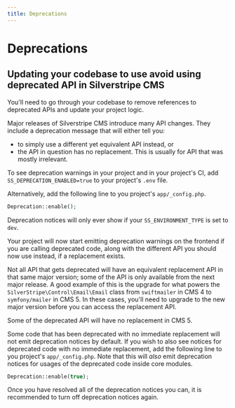 ```yaml
---
title: Deprecations
---
```


# Deprecations

## Updating your codebase to use avoid using deprecated API in Silverstripe CMS

You'll need to go through your codebase to remove references to deprecated APIs and update your project logic.

Major releases of Silverstripe CMS introduce many API changes. They include a deprecation message that will either tell you:
- to simply use a different yet equivalent API instead, or
- the API in question has no replacement. This is usually for API that was mostly irrelevant.

To see deprecation warnings in your project and in your project's CI, add `SS_DEPRECATION_ENABLED=true` to your project's `.env` file.

Alternatively, add the following line to you project's `app/_config.php`.
```php
Deprecation::enable();
```

Deprecation notices will only ever show if your `SS_ENVIRONMENT_TYPE` is set to `dev`.

Your project will now start emitting deprecation warnings on the frontend if you are calling deprecated code, along with the different API you should now use instead, if a replacement exists.

Not all API that gets deprecated will have an equivalent replacement API in that same major version; some of the API is only available from the next major release. A good example of this is the upgrade for what powers the `SilverStripe\Control\Email\Email` class from `swiftmailer` in CMS 4 to `symfony/mailer` in CMS 5. In these cases, you'll need to upgrade to the new major version before you can access the replacement API.

Some of the deprecated API will have no replacement in CMS 5.

Some code that has been deprecated with no immediate replacement will not emit deprecation notices by default. If you wish to also see notices for deprecated code with no immediate replacement, add the following line to you project's `app/_config.php`. Note that this will _also_ emit deprecation notices for usages of the deprecated code inside core modules.

```php
Deprecation::enable(true);
```

Once you have resolved all of the deprecation notices you can, it is recommended to turn off deprecation notices again.

